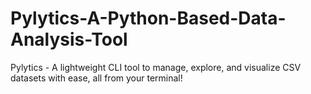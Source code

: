 # Pylytics-A-Python-Based-Data-Analysis-Tool
Pylytics - A lightweight CLI tool to manage, explore, and visualize CSV datasets with ease, all from your terminal!
